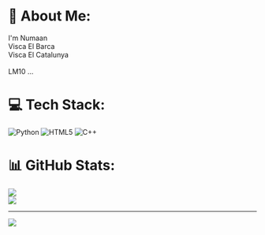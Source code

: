 # 💫 About Me:
I'm Numaan<br>Visca El Barca <br>Visca El Catalunya <br><br>LM10 ... 


# 💻 Tech Stack:
![Python](https://img.shields.io/badge/python-3670A0?style=for-the-badge&logo=python&logoColor=ffdd54) ![HTML5](https://img.shields.io/badge/html5-%23E34F26.svg?style=for-the-badge&logo=html5&logoColor=white) ![C++](https://img.shields.io/badge/c++-%2300599C.svg?style=for-the-badge&logo=c%2B%2B&logoColor=white)
# 📊 GitHub Stats:
![](https://nirzak-streak-stats.vercel.app/?user=numanmushtaq01&theme=dark&hide_border=false)<br/>
![](https://github-readme-stats.vercel.app/api/top-langs/?username=numanmushtaq01&theme=dark&hide_border=false&include_all_commits=false&count_private=false&layout=compact)

---
[![](https://visitcount.itsvg.in/api?id=numanmushtaq01&icon=0&color=0)](https://visitcount.itsvg.in)

<!-- Proudly created with GPRM ( https://gprm.itsvg.in ) -->
